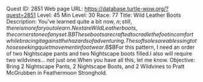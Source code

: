 Quest ID: 2851
Web page URL: https://database.turtle-wow.org/?quest=2851
Level: 45
Min Level: 30
Race: 77
Title: Wild Leather Boots
Description: You've learned quite a bit now, $n; still, there is more for you to learn.Next are Wild Leather boots, the cornerstone of any set.$B$BThese boots are crafted to cradle the foot in comfort while bracing it against the hazards of adventuring.The soft soles are a blessing to those seeking quiet movement in footwear.$B$BFor this pattern, I need an order of two Nightscape pants and two Nightscape boots filled.I also will require two wildvines... not just one.When you have all this, let me know.
Objective: Bring 2 Nightscape Pants, 2 Nightscape Boots, and 2 Wildvines to Pratt McGrubben in Feathermoon Stronghold.
